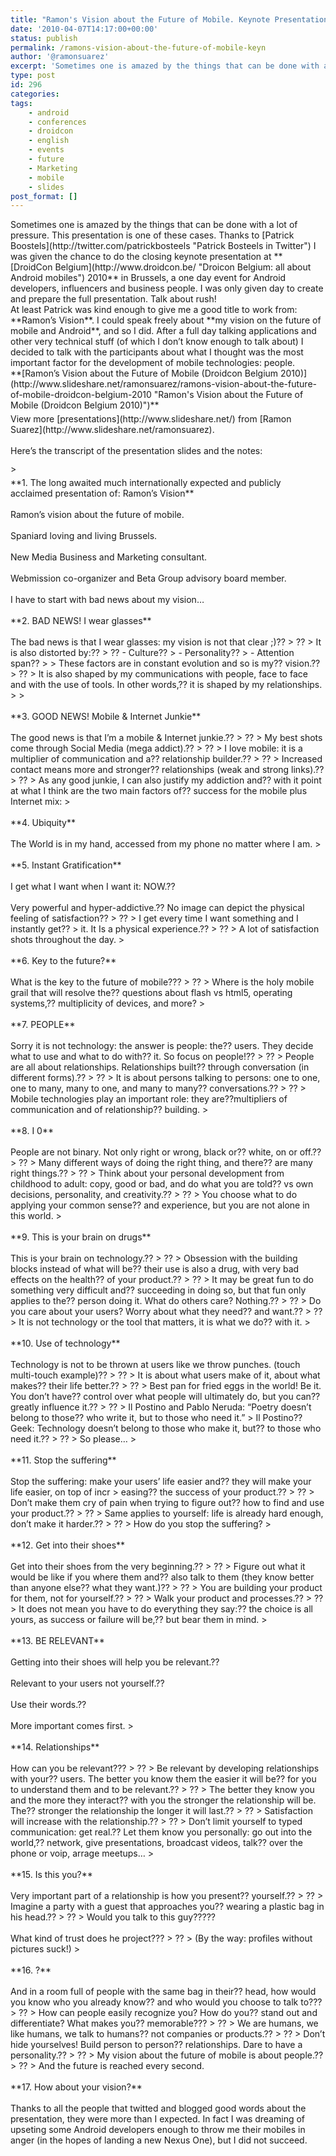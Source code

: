 ```yaml
---
title: "Ramon's Vision about the Future of Mobile. Keynote Presentation at Droidcon Belgium 2010"
date: '2010-04-07T14:17:00+00:00'
status: publish
permalink: /ramons-vision-about-the-future-of-mobile-keyn
author: '@ramonsuarez'
excerpt: 'Sometimes one is amazed by the things that can be done with a lot of pressure. This presentation is one of these cases. Thanks to Patrick Boostels I was given the chance to do the closing keynote presentation at DroidCon Belgium 2010 in Brussels, ...'
type: post
id: 296
categories:
tags:
    - android
    - conferences
    - droidcon
    - english
    - events
    - future
    - Marketing
    - mobile
    - slides
post_format: []
---
```

<div>Sometimes one is amazed by the things that can be done with a lot of pressure. This presentation is one of these cases. Thanks to [Patrick Boostels](http://twitter.com/patrickbosteels "Patrick Bosteels in Twitter") I was given the chance to do the closing keynote presentation at **[DroidCon Belgium](http://www.droidcon.be/ "Droicon Belgium: all about Android mobiles") 2010** in Brussels, a one day event for Android developers, influencers and business people. I was only given day to create and prepare the full presentation. Talk about rush!</div><div>At least Patrick was kind enough to give me a good title to work from: **Ramon’s Vision**. I could speak freely about **my vision on the future of mobile and Android**, and so I did. After a full day talking applications and other very technical stuff (of which I don’t know enough to talk about) I decided to talk with the participants about what I thought was the most important factor for the development of mobile technologies: people.</div><div>**[Ramon’s Vision about the Future of Mobile (Droidcon Belgium 2010)](http://www.slideshare.net/ramonsuarez/ramons-vision-about-the-future-of-mobile-droidcon-belgium-2010 "Ramon's Vision about the Future of Mobile (Droidcon Belgium 2010)")** </div><div><div style="padding:5px 0 12px;">View more [presentations](http://www.slideshare.net/) from [Ramon Suarez](http://www.slideshare.net/ramonsuarez).</div><div style="padding:5px 0 12px;">Here’s the transcript of the presentation slides and the notes:</div>> <div style="padding:5px 0 12px;">**1. The long awaited much internationally expected and publicly acclaimed presentation of: Ramon’s Vision** </div><div style="padding:5px 0 12px;">Ramon’s vision about the future of mobile.</div><div style="padding:5px 0 12px;">Spaniard loving and living Brussels.</div><div style="padding:5px 0 12px;">New Media Business and Marketing consultant.</div><div style="padding:5px 0 12px;">Webmission co-organizer and Beta Group advisory board member.</div><div style="padding:5px 0 12px;">I have to start with bad news about my vision…</div><div style="padding:5px 0 12px;"> **2. BAD NEWS! I wear glasses** </div><div style="padding:5px 0 12px;">The bad news is that I wear glasses: my vision is not that clear ;)??   
> ??  
> It is also distorted by:??   
> ?? - Culture??
> - Personality??
> - Attention span??
> 
> These factors are in constant evolution and so is my?? vision.??   
> ??  
> It is also shaped by my communications with people, face to face and with the use of tools. In other words,?? it is shaped by my relationships.
> 
> </div><div style="padding:5px 0 12px;">**3. GOOD NEWS! Mobile &amp; Internet Junkie** </div><div style="padding:5px 0 12px;">The good news is that I’m a mobile &amp; Internet junkie.??   
> ??  
> My best shots come through Social Media (mega addict).??   
> ??  
> I love mobile: it is a multiplier of communication and a?? relationship builder.??   
> ??  
> Increased contact means more and stronger?? relationships (weak and strong links).??   
> ??  
> As any good junkie, I can also justify my addiction and?? with it point at what I think are the two main factors of?? success for the mobile plus Internet mix:   
> </div><div style="padding:5px 0 12px;">**4. Ubiquity** </div><div style="padding:5px 0 12px;">The World is in my hand, accessed from my phone no matter where I am.   
> </div><div style="padding:5px 0 12px;"> **5. Instant Gratification** </div><div style="padding:5px 0 12px;">I get what I want when I want it: NOW.??</div><div style="padding:5px 0 12px;">Very powerful and hyper-addictive.?? No image can depict the physical feeling of satisfaction??   
> ??  
> I get every time I want something and I instantly get??   
> it. It Is a physical experience.??   
> ??  
> A lot of satisfaction shots throughout the day.   
> </div><div style="padding:5px 0 12px;">**6. Key to the future?** </div><div style="padding:5px 0 12px;">What is the key to the future of mobile???   
> ??  
> Where is the holy mobile grail that will resolve the?? questions about flash vs html5, operating systems,?? multiplicity of devices, and more?   
> </div><div style="padding:5px 0 12px;">**7. PEOPLE** </div><div style="padding:5px 0 12px;">Sorry it is not technology: the answer is people: the?? users. They decide what to use and what to do with?? it. So focus on people!??   
> ??  
> People are all about relationships. Relationships built?? through conversation (in different forms).??   
> ??  
> It is about persons talking to persons: one to one, one to many, many to one, and many to many?? conversations.??   
> ??  
> Mobile technologies play an important role: they are??multipliers of communication and of relationship?? building.   
> </div><div style="padding:5px 0 12px;">**8. I 0** </div><div style="padding:5px 0 12px;">People are not binary. Not only right or wrong, black or?? white, on or off.??   
> ??  
> Many different ways of doing the right thing, and there?? are many right things.??   
> ??  
> Think about your personal development from childhood to adult: copy, good or bad, and do what you are told?? vs own decisions, personality, and creativity.??   
> ??  
> You choose what to do applying your common sense?? and experience, but you are not alone in this world.  
> </div><div style="padding:5px 0 12px;">**9. This is your brain on drugs** </div><div style="padding:5px 0 12px;">This is your brain on technology.??   
> ??  
> Obsession with the building blocks instead of what will be?? their use is also a drug, with very bad effects on the health?? of your product.??   
> ??  
> It may be great fun to do something very difficult and?? succeeding in doing so, but that fun only applies to the?? person doing it. What do others care? Nothing.??   
> ??  
> Do you care about your users? Worry about what they need?? and want.??   
> ??  
> It is not technology or the tool that matters, it is what we do?? with it.   
> </div><div style="padding:5px 0 12px;"> **10. Use of technology** </div><div style="padding:5px 0 12px;">Technology is not to be thrown at users like we throw punches. (touch multi-touch example)??   
> ??  
> It is about what users make of it, about what makes?? their life better.??   
> ??  
> Best pan for fried eggs in the world! Be it. You don’t have?? control over what people will ultimately do, but you can?? greatly influence it.??   
> ??  
> Il Postino and Pablo Neruda: “Poetry doesn’t belong to those?? who write it, but to those who need it.” &gt; Il Postino?? Geek: Technology doesn’t belong to those who make it, but?? to those who need it.??   
> ??  
> So please…   
> </div><div style="padding:5px 0 12px;">**11. Stop the suffering** </div><div style="padding:5px 0 12px;">Stop the suffering: make your users’ life easier and?? they will make your life easier, on top of incr  
> easing?? the success of your product.??   
> ??  
> Don’t make them cry of pain when trying to figure out?? how to find and use your product.??   
> ??  
> Same applies to yourself: life is already hard enough, don’t make it harder.??   
> ??  
> How do you stop the suffering?   
> </div><div style="padding:5px 0 12px;">**12. Get into their shoes** </div><div style="padding:5px 0 12px;">Get into their shoes from the very beginning.??   
> ??  
> Figure out what it would be like if you where them and?? also talk to them (they know better than anyone else?? what they want.)??   
> ??  
> You are building your product for them, not for yourself.??   
> ??  
> Walk your product and processes.??   
> ??  
> It does not mean you have to do everything they say:?? the choice is all yours, as success or failure will be,?? but bear them in mind.   
> </div><div style="padding:5px 0 12px;">**13. BE RELEVANT** </div><div style="padding:5px 0 12px;">Getting into their shoes will help you be relevant.??</div><div style="padding:5px 0 12px;">Relevant to your users not yourself.??</div><div style="padding:5px 0 12px;">Use their words.??</div><div style="padding:5px 0 12px;">More important comes first.   
> </div><div style="padding:5px 0 12px;">**14. Relationships** </div><div style="padding:5px 0 12px;">How can you be relevant???   
> ??  
> Be relevant by developing relationships with your?? users. The better you know them the easier it will be?? for you to understand them and to be relevant.??   
> ??  
> The better they know you and the more they interact?? with you the stronger the relationship will be. The?? stronger the relationship the longer it will last.??   
> ??  
> Satisfaction will increase with the relationship.??   
> ??  
> Don’t limit yourself to typed communication: get real.?? Let them know you personally: go out into the world,?? network, give presentations, broadcast videos, talk?? over the phone or voip, arrage meetups…  
> </div><div style="padding:5px 0 12px;">**15. Is this you?** </div><div style="padding:5px 0 12px;">Very important part of a relationship is how you present?? yourself.??   
> ??  
> Imagine a party with a guest that approaches you?? wearing a plastic bag in his head.??   
> ??  
> Would you talk to this guy?????</div><div style="padding:5px 0 12px;">What kind of trust does he project???   
> ??  
> (By the way: profiles without pictures suck!)  
> </div><div style="padding:5px 0 12px;">**16. ?** </div><div style="padding:5px 0 12px;">And in a room full of people with the same bag in their?? head, how would you know who you already know?? and who would you choose to talk to???   
> ??  
> How can people easily recognize you? How do you?? stand out and differentiate? What makes you?? memorable???   
> ??  
> We are humans, we like humans, we talk to humans?? not companies or products.??   
> ??  
> Don’t hide yourselves! Build person to person?? relationships. Dare to have a personality.??   
> ??  
> My vision about the future of mobile is about people.??   
> ??  
> And the future is reached every second.</div><div style="padding:5px 0 12px;">**17. How about your vision?** </div>

<div style="padding:5px 0 12px;">Thanks to all the people that twitted and blogged good words about the presentation, they were more than I expected. In fact I was dreaming of upseting some Android developers enough to throw me their mobiles in anger (in the hopes of landing a new Nexus One), but I did not succeed.</div></div>